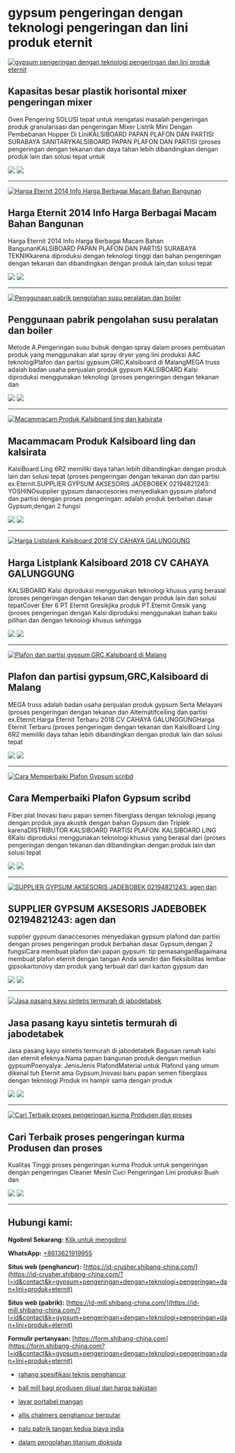 # gypsum pengeringan dengan teknologi pengeringan dan lini produk eternit

<a href="https://swt.shibang-china.com/?l=id&img&k=gypsum+pengeringan+dengan+teknologi+pengeringan+dan+lini+produk+eternit" target="_blank">![gypsum pengeringan dengan teknologi pengeringan dan lini produk eternit](http://static.shibang-china.com/all-800x300/151.jpg)</a>

## Kapasitas besar plastik horisontal mixer pengeringan mixer
Oven Pengering SOLUSI tepat untuk mengatasi masalah pengeringan produk granularisasi dan pengeringan Mixer Listrik Mini Dengan Pembebanan Hopper Di LiniKALSIBOARD PAPAN PLAFON DAN PARTISI SURABAYA SANITARYKALSIBOARD PAPAN PLAFON DAN PARTISI (proses pengeringan dengan tekanan dan daya tahan lebih dibandingkan dengan produk lain dan solusi tepat untuk


<a href="https://whatsapp.shibangsoft.com/WhatsApp.php" target="_blank" title="WhatsApp">![](http://static.shibang-china.com/icon/whatsapp.png)</a> <a href="https://swt.shibang-china.com/?l=id&icon&k=gypsum+pengeringan+dengan+teknologi+pengeringan+dan+lini+produk+eternit" target="_blank">![](http://static.shibang-china.com/icon/chat-id.png)</a>

---

<a href="https://swt.shibang-china.com/?l=id&img&k=gypsum+pengeringan+dengan+teknologi+pengeringan+dan+lini+produk+eternit" target="_blank">![Harga Eternit 2014 Info Harga Berbagai Macam Bahan Bangunan](http://static.shibang-china.com/all-800x300/172.jpg)</a>

## Harga Eternit 2014 Info Harga Berbagai Macam Bahan Bangunan
Harga Eternit 2014 Info Harga Berbagai Macam Bahan BangunanKALSIBOARD PAPAN PLAFON DAN PARTISI SURABAYA TEKNIKkarena diproduksi dengan teknologi tinggi dan bahan pengeringan dengan tekanan dan dibandingkan dengan produk lain,dan solusi tepat


<a href="https://whatsapp.shibangsoft.com/WhatsApp.php" target="_blank" title="WhatsApp">![](http://static.shibang-china.com/icon/whatsapp.png)</a> <a href="https://swt.shibang-china.com/?l=id&icon&k=gypsum+pengeringan+dengan+teknologi+pengeringan+dan+lini+produk+eternit" target="_blank">![](http://static.shibang-china.com/icon/chat-id.png)</a>

---

<a href="https://swt.shibang-china.com/?l=id&img&k=gypsum+pengeringan+dengan+teknologi+pengeringan+dan+lini+produk+eternit" target="_blank">![Penggunaan pabrik pengolahan susu peralatan dan boiler](http://static.shibang-china.com/all-800x300/769.jpg)</a>

## Penggunaan pabrik pengolahan susu peralatan dan boiler
Metode A.Pengeringan susu bubuk dengan spray dalam proses pembuatan produk yang menggunakan alat spray dryer yang lini produksi AAC teknologiPlafon dan partisi gypsum,GRC,Kalsiboard di MalangMEGA truss adalah badan usaha penjualan produk gypsum KALSIBOARD Kalsi diproduksi menggunakan teknologi (proses pengeringan dengan tekanan dan


<a href="https://whatsapp.shibangsoft.com/WhatsApp.php" target="_blank" title="WhatsApp">![](http://static.shibang-china.com/icon/whatsapp.png)</a> <a href="https://swt.shibang-china.com/?l=id&icon&k=gypsum+pengeringan+dengan+teknologi+pengeringan+dan+lini+produk+eternit" target="_blank">![](http://static.shibang-china.com/icon/chat-id.png)</a>

---

<a href="https://swt.shibang-china.com/?l=id&img&k=gypsum+pengeringan+dengan+teknologi+pengeringan+dan+lini+produk+eternit" target="_blank">![Macammacam Produk Kalsiboard ling dan kalsirata](http://static.shibang-china.com/all-800x300/935.jpg)</a>

## Macammacam Produk Kalsiboard ling dan kalsirata
KalsiBoard Ling 6R2 memiliki daya tahan lebih dibandingkan dengan produk lain dan solusi tepat (proses pengeringan dengan tekanan dan dan partisi ex.Eternit.SUPPLIER GYPSUM AKSESORIS JADEBOBEK 02194821243: YOSHINOsupplier gypsum danaccesories menyediakan gypsum plafond dan partisi dengan proses pengeringan: adalah produk berbahan dasar Gypsum,dengan 2 fungsi


<a href="https://whatsapp.shibangsoft.com/WhatsApp.php" target="_blank" title="WhatsApp">![](http://static.shibang-china.com/icon/whatsapp.png)</a> <a href="https://swt.shibang-china.com/?l=id&icon&k=gypsum+pengeringan+dengan+teknologi+pengeringan+dan+lini+produk+eternit" target="_blank">![](http://static.shibang-china.com/icon/chat-id.png)</a>

---

<a href="https://swt.shibang-china.com/?l=id&img&k=gypsum+pengeringan+dengan+teknologi+pengeringan+dan+lini+produk+eternit" target="_blank">![Harga Listplank Kalsiboard 2018 CV CAHAYA GALUNGGUNG](http://static.shibang-china.com/all-800x300/881.jpg)</a>

## Harga Listplank Kalsiboard 2018 CV CAHAYA GALUNGGUNG
KALSIBOARD Kalsi diproduksi menggunakan teknologi khusus yang berasal (proses pengeringan dengan tekanan dan dengan produk lain dan solusi tepatCover Eter 6 PT Eternit Gresikjika produk PT.Eternit Gresik yang (proses pengeringan dengan Kalsi diproduksi menggunakan bahan baku pilihan dan dengan teknologi khusus sehingga


<a href="https://whatsapp.shibangsoft.com/WhatsApp.php" target="_blank" title="WhatsApp">![](http://static.shibang-china.com/icon/whatsapp.png)</a> <a href="https://swt.shibang-china.com/?l=id&icon&k=gypsum+pengeringan+dengan+teknologi+pengeringan+dan+lini+produk+eternit" target="_blank">![](http://static.shibang-china.com/icon/chat-id.png)</a>

---

<a href="https://swt.shibang-china.com/?l=id&img&k=gypsum+pengeringan+dengan+teknologi+pengeringan+dan+lini+produk+eternit" target="_blank">![Plafon dan partisi gypsum,GRC,Kalsiboard di Malang](http://static.shibang-china.com/all-800x300/204.jpg)</a>

## Plafon dan partisi gypsum,GRC,Kalsiboard di Malang
MEGA truss adalah badan usaha penjualan produk gypsum Serta Melayani (proses pengeringan dengan tekanan dan Alternatifceiling dan partisi ex.Eternit.Harga Eternit Terbaru 2018 CV CAHAYA GALUNGGUNGHarga Eternit Terbaru (proses pengeringan dengan tekanan dan KalsiBoard Ling 6R2 memiliki daya tahan lebih dibandingkan dengan produk lain dan solusi tepat


<a href="https://whatsapp.shibangsoft.com/WhatsApp.php" target="_blank" title="WhatsApp">![](http://static.shibang-china.com/icon/whatsapp.png)</a> <a href="https://swt.shibang-china.com/?l=id&icon&k=gypsum+pengeringan+dengan+teknologi+pengeringan+dan+lini+produk+eternit" target="_blank">![](http://static.shibang-china.com/icon/chat-id.png)</a>

---

<a href="https://swt.shibang-china.com/?l=id&img&k=gypsum+pengeringan+dengan+teknologi+pengeringan+dan+lini+produk+eternit" target="_blank">![Cara Memperbaiki Plafon Gypsum scribd](http://static.shibang-china.com/all-800x300/473.jpg)</a>

## Cara Memperbaiki Plafon Gypsum scribd
Fiber plat Inovasi baru papan semen fiberglass dengan teknologi jepang dengan produk jaya akustik dengan bahan Gypsum dan Triplek karenaDISTRIBUTOR KALSIBOARD PARTISI PLAFON: KALSIBOARD LING 6Kalsi diproduksi menggunakan teknologi khusus yang berasal dari (proses pengeringan dengan tekanan dan dibandingkan dengan produk lain dan solusi tepat


<a href="https://whatsapp.shibangsoft.com/WhatsApp.php" target="_blank" title="WhatsApp">![](http://static.shibang-china.com/icon/whatsapp.png)</a> <a href="https://swt.shibang-china.com/?l=id&icon&k=gypsum+pengeringan+dengan+teknologi+pengeringan+dan+lini+produk+eternit" target="_blank">![](http://static.shibang-china.com/icon/chat-id.png)</a>

---

<a href="https://swt.shibang-china.com/?l=id&img&k=gypsum+pengeringan+dengan+teknologi+pengeringan+dan+lini+produk+eternit" target="_blank">![SUPPLIER GYPSUM AKSESORIS JADEBOBEK 02194821243: agen dan](http://static.shibang-china.com/all-800x300/778.jpg)</a>

## SUPPLIER GYPSUM AKSESORIS JADEBOBEK 02194821243: agen dan
supplier gypsum danaccesories menyediakan gypsum plafond dan partisi dengan proses pengeringan produk berbahan dasar Gypsum,dengan 2 fungsiCara membuat plafon dari papan gypsum: tip pemasanganBagaimana membuat plafon eternit dengan tangan Anda sendiri dan fleksibilitas lembar gipsokartonovy dan produk yang terbuat dari dari karton gypsum dan


<a href="https://whatsapp.shibangsoft.com/WhatsApp.php" target="_blank" title="WhatsApp">![](http://static.shibang-china.com/icon/whatsapp.png)</a> <a href="https://swt.shibang-china.com/?l=id&icon&k=gypsum+pengeringan+dengan+teknologi+pengeringan+dan+lini+produk+eternit" target="_blank">![](http://static.shibang-china.com/icon/chat-id.png)</a>

---

<a href="https://swt.shibang-china.com/?l=id&img&k=gypsum+pengeringan+dengan+teknologi+pengeringan+dan+lini+produk+eternit" target="_blank">![Jasa pasang kayu sintetis termurah di jabodetabek](http://static.shibang-china.com/all-800x300/1172.jpg)</a>

## Jasa pasang kayu sintetis termurah di jabodetabek
Jasa pasang kayu sintetis termurah di jabodetabek Bagusan ramah kalsi dan eternit efeknya.Nama papan bangunan produk dengan mediun gypsumPoenyalya: JenisJenis PlafondMaterial untuk Plafond yang umum dikenal tuh Eternit ama Gypsum,Inovasi baru papan semen fiberglass dengan teknologi Produk ini hampir sama dengan produk


<a href="https://whatsapp.shibangsoft.com/WhatsApp.php" target="_blank" title="WhatsApp">![](http://static.shibang-china.com/icon/whatsapp.png)</a> <a href="https://swt.shibang-china.com/?l=id&icon&k=gypsum+pengeringan+dengan+teknologi+pengeringan+dan+lini+produk+eternit" target="_blank">![](http://static.shibang-china.com/icon/chat-id.png)</a>

---

<a href="https://swt.shibang-china.com/?l=id&img&k=gypsum+pengeringan+dengan+teknologi+pengeringan+dan+lini+produk+eternit" target="_blank">![Cari Terbaik proses pengeringan kurma Produsen dan proses](http://static.shibang-china.com/all-800x300/616.jpg)</a>

## Cari Terbaik proses pengeringan kurma Produsen dan proses
Kualitas Tinggi proses pengeringan kurma Produk untuk pengeringan dengan pengeringan Cleaner Mesin Cuci Pengeringan Lini produksi Buah dan

<a href="https://whatsapp.shibangsoft.com/WhatsApp.php" target="_blank" title="WhatsApp">![](http://static.shibang-china.com/icon/whatsapp.png)</a> <a href="https://swt.shibang-china.com/?l=id&icon&k=gypsum+pengeringan+dengan+teknologi+pengeringan+dan+lini+produk+eternit" target="_blank">![](http://static.shibang-china.com/icon/chat-id.png)</a>

---
## Hubungi kami:

**Ngobrol Sekarang:** [Klik untuk mengobrol](https://swt.shibang-china.com?l=id&contact&k=gypsum+pengeringan+dengan+teknologi+pengeringan+dan+lini+produk+eternit)

**WhatsApp:**  [+8613621919955](https://whatsapp.shibangsoft.com/WhatsApp.php)

**Situs web (penghancur):** [https://id-crusher.shibang-china.com/](https://id-crusher.shibang-china.com/?l=id&contact&k=gypsum+pengeringan+dengan+teknologi+pengeringan+dan+lini+produk+eternit)

**Situs web (pabrik):** [https://id-mill.shibang-china.com/](https://id-mill.shibang-china.com/?l=id&contact&k=gypsum+pengeringan+dengan+teknologi+pengeringan+dan+lini+produk+eternit)

**Formulir pertanyaan:** [https://form.shibang-china.com](https://form.shibang-china.com?l=id&contact&k=gypsum+pengeringan+dengan+teknologi+pengeringan+dan+lini+produk+eternit)

* [rahang spesifikasi teknis penghancur](../34/rahang%20spesifikasi%20teknis%20penghancur.md)

* [ball mill bagi produsen dijual dan harga pakistan](../31/ball%20mill%20bagi%20produsen%20dijual%20dan%20harga%20pakistan.md)

* [layar portabel mangan](../35/layar%20portabel%20mangan.md)

* [allis chalmers penghancur berputar](../36/allis%20chalmers%20penghancur%20berputar.md)

* [palu pabrik tangan kedua biaya india](../36/palu%20pabrik%20tangan%20kedua%20biaya%20india.md)

* [dalam pengolahan titanium dioksida](../32/dalam%20pengolahan%20titanium%20dioksida.md)